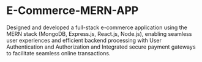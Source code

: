 # E-Commerce-MERN-APP
Designed and developed a full-stack e-commerce application using the MERN stack (MongoDB, Express.js, React.js, Node.js), enabling seamless user experiences and efficient backend processing with User Authentication and Authorization and Integrated secure payment gateways to facilitate seamless online transactions.
